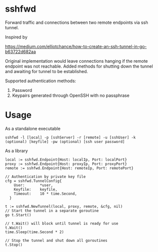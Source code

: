 # sshfwd 

Forward traffic and connections between two remote endpoints via ssh tunnel.

Inspired by 

https://medium.com/elliotchance/how-to-create-an-ssh-tunnel-in-go-b63722d682aa

Original implementation would leave connections hanging if the remote endpoint was not reachable.
Added methods for shutting down the tunnel and awaiting for tunnel to be established.


Supported authentication methods:
1. Password
2. Keypairs generated through OpenSSH with no passphrase

# Usage 

As a standalone executable

```
sshfwd -l [local] -p [sshServer] -r [remote] -u [sshUser] -k (optional) [keyfile] -pw (optional) [ssh user password]
```

As a library

``` 
local := sshfwd.Endpoint{Host: localIp, Port: localPort}
proxy := sshfwd.Endpoint{Host: proxyIp, Port: proxyPort}
remote := sshfwd.Endpoint{Host: remoteIp, Port: remotePort}

// Authentication by private key file
cfg = sshfwd.TunnelConfig{
    User:       *user,
    Keyfile:    keyfile,
    Timeout:    10 * time.Second,
  }

t := sshfwd.NewTunnel(local, proxy, remote, &cfg, nil)
// Start the tunnel in a separate goroutine
go t.Start()

// t.Wait() will block until tunnel is ready for use
t.Wait()
time.Sleep(time.Second * 2)

// Stop the tunnel and shut down all goroutines
t.Stop()
```
